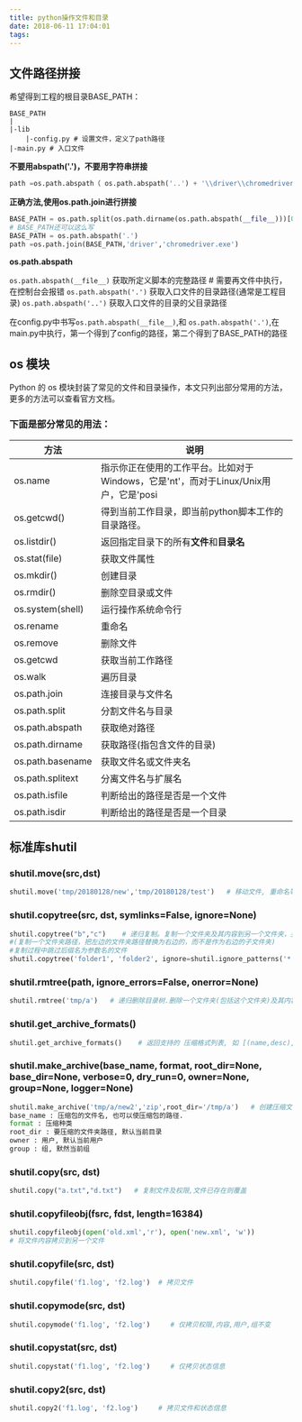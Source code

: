 ```yaml
---
title: python操作文件和目录
date: 2018-06-11 17:04:01
tags:
---
```



## 文件路径拼接

希望得到工程的根目录BASE_PATH：

```
BASE_PATH
|
|-lib
    |-config.py # 设置文件，定义了path路径
|-main.py # 入口文件
```

**不要用abspath('.')，不要用字符串拼接**

```python
path =os.path.abspath（ os.path.abspath('..') + '\\driver\\chromedriver.exe' ）
```

**正确方法,使用os.path.join进行拼接**

```python
BASE_PATH = os.path.split(os.path.dirname(os.path.abspath(__file__)))[0]
# BASE_PATH还可以这么写
BASE_PATH = os.path.abspath('.')
path =os.path.join(BASE_PATH,'driver','chromedriver.exe')
```

**os.path.abspath**

`os.path.abspath(__file__)` 获取所定义脚本的完整路径 # 需要再文件中执行，在控制台会报错
`os.path.abspath('.')` 获取入口文件的目录路径(通常是工程目录)
`os.path.abspath('..')` 获取入口文件的目录的父目录路径

在config.py中书写`os.path.abspath(__file__)`,和 `os.path.abspath('.')`,在main.py中执行，第一个得到了config的路径，第二个得到了BASE_PATH的路径


## os 模块

Python 的 os 模块封装了常见的文件和目录操作，本文只列出部分常用的方法，更多的方法可以查看官方文档。

### 下面是部分常见的用法：

|       方法       |                                         说明                                         |
|------------------|--------------------------------------------------------------------------------------|
| os.name          | 指示你正在使用的工作平台。比如对于Windows，它是'nt'，而对于Linux/Unix用户，它是'posi |
| os.getcwd()      | 得到当前工作目录，即当前python脚本工作的目录路径。                                   |
| os.listdir()     | 返回指定目录下的所有**文件**和**目录名**                                             |
| os.stat(file)    | 获取文件属性                                                                         |
| os.mkdir()       | 创建目录                                                                             |
| os.rmdir()       | 删除空目录或文件                                                                     |
| os.system(shell) | 运行操作系统命令行                                                                   |
| os.rename        | 重命名                                                                               |
| os.remove        | 删除文件                                                                             |
| os.getcwd        | 获取当前工作路径                                                                     |
| os.walk          | 遍历目录                                                                             |
| os.path.join     | 连接目录与文件名                                                                     |
| os.path.split    | 分割文件名与目录                                                                     |
| os.path.abspath  | 获取绝对路径                                                                         |
| os.path.dirname  | 获取路径(指包含文件的目录)                                                           |
| os.path.basename | 获取文件名或文件夹名                                                                 |
| os.path.splitext | 分离文件名与扩展名                                                                   |
| os.path.isfile   | 判断给出的路径是否是一个文件                                                         |
| os.path.isdir    | 判断给出的路径是否是一个目录                                                         |



## 标准库shutil

### shutil.move(src,dst)

```python
shutil.move('tmp/20180128/new','tmp/20180128/test')   # 移动文件, 重命名等
```

### shutil.copytree(src, dst, symlinks=False, ignore=None)

```python
shutil.copytree("b","c")    # 递归复制。复制一个文件夹及其内容到另一个文件夹，另一个文件夹已存在时报错
#(复制一个文件夹路径，把左边的文件夹路径替换为右边的，而不是作为右边的子文件夹)
#复制过程中跳过后缀名为参数名的文件
shutil.copytree('folder1', 'folder2', ignore=shutil.ignore_patterns('*.py'))
```

### shutil.rmtree(path, ignore_errors=False, onerror=None)

```python
shutil.rmtree('tmp/a')   # 递归删除目录树.删除一个文件夹(包括这个文件夹)及其内容(文件夹不存在报错)
```

### shutil.get_archive_formats()

```python
shutil.get_archive_formats()    # 返回支持的 压缩格式列表, 如 [(name,desc),('tar','uncompressed tar file')],
```
### shutil.make_archive(base_name, format, root_dir=None, base_dir=None, verbose=0, dry_run=0, owner=None, group=None, logger=None)

```python
shutil.make_archive('tmp/a/new2','zip',root_dir='/tmp/a')   # 创建压缩文件,
base_name : 压缩包的文件名, 也可以使压缩包的路径.
format : 压缩种类
root_dir : 要压缩的文件夹路径, 默认当前目录
owner : 用户, 默认当前用户
group : 组, 默然当前组
```

### shutil.copy(src, dst)
```python
shutil.copy("a.txt","d.txt")   # 复制文件及权限,文件已存在则覆盖
```

### shutil.copyfileobj(fsrc, fdst, length=16384)
```python
shutil.copyfileobj(open('old.xml','r'), open('new.xml', 'w'))
# 将文件内容拷贝到另一个文件
```

### shutil.copyfile(src, dst)
```python
shutil.copyfile('f1.log', 'f2.log')  # 拷贝文件
```

### shutil.copymode(src, dst)

```python
shutil.copymode('f1.log', 'f2.log')     # 仅拷贝权限,内容,用户,组不变
```

### shutil.copystat(src, dst)
```python
shutil.copystat('f1.log', 'f2.log')     # 仅拷贝状态信息
```
### shutil.copy2(src, dst)

```python
shutil.copy2('f1.log', 'f2.log')     # 拷贝文件和状态信息
```